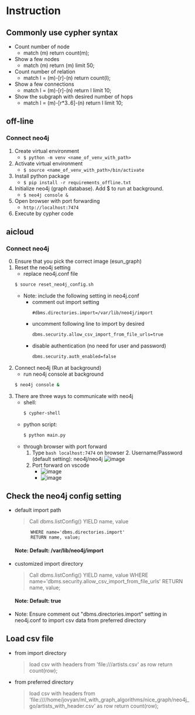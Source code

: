 # Instruction

## Commonly use cypher syntax

- Count number of node
  - match (m) return count(m);
- Show a few nodes
  - match (m) return (m) limit 50;
- Count number of relation
  - match l = (m)-[r]-(n) return count(l);
- Show a few connections
  - match l = (m)-[r]-(n) return l limit 10;
- Show the subgraph with desired number of hops
  - match l = (m)-[r*3..6]-(n) return l limit 10;

## off-line

### Connect neo4j

1. Create virtual environment
   - `$ python -m venv <name_of_venv_with_path> `
2. Activate virtual environment
   - `$ source <name_of_venv_with_path>/bin/activate `
3. Install python package
   - `$ pip install -r requirements_offline.txt `
4. Initialize neo4j (graph database). Add $ to run at background.
   - `$ neo4j console &`
5. Open browser with port forwarding
   - `http://localhost:7474`
6. Execute by cypher code

## aicloud

### Connect neo4j

0. Ensure that you pick the correct image (esun_graph)
1. Reset the neo4j setting
   - replace neo4j.conf file
   ```bash
   $ source reset_neo4j_config.sh
   ```
   - Note: include the following setting in neo4j.conf
     - comment out import setting
       ```bash=
       #dbms.directories.import=/var/lib/neo4j/import
       ```
     - uncomment following line to import by desired
       ```bash
       dbms.security.allow_csv_import_from_file_urls=true
       ```
     - disable authentication (no need for user and password)
       ```bash
       dbms.security.auth_enabled=false
       ```
2. Connect neo4j (Run at background)
   - run neo4j console at background
   ```bash
   $ neo4j console &
   ```
3. There are three ways to communicate with neo4j
   - shell:
     ```bash
     $ cypher-shell
     ```
   - python script:
     ```bash
     $ python main.py
     ```
   - through browser with port forward
     1. Type `bash localhost:7474` on browser 2. Username/Password (default setting): neo4j/neo4j
        ![image](https://user-images.githubusercontent.com/10674490/226319017-339f3623-d3b2-4b15-b51e-6571c838d320.png)
     2. Port forward on vscode
        - ![image](https://user-images.githubusercontent.com/10674490/226319418-44d8fed4-504c-4ebc-81be-862ace0c4adb.png)
        - ![image](https://user-images.githubusercontent.com/10674490/226319609-63b1b70c-293e-42cf-9844-eafab1ee9fce.png)

## Check the neo4j config setting

- default import path

  > Call dbms.listConfig() YIELD name, value

      		WHERE name='dbms.directories.import'
      		RETURN name, value;

  #### Note: Default: /var/lib/neo4j/import

- customized import directory
  > Call dbms.listConfig() YIELD name, value
      		WHERE name='dbms.security.allow_csv_import_from_file_urls'
      		RETURN name, value;
  #### Note: Default: true
- Note: Ensure comment out "dbms.directories.import" setting in neo4j.conf to import csv data from preferred directory

## Load csv file

- from import directory
  > load csv with headers from 'file:///artists.csv' as row return count(row);
- from preferred directory
  > load csv with headers from 'file:////home/jovyan/ml_with_graph_algorithms/nice_graph/neo4j_go/artists_with_header.csv' as row return count(row);
